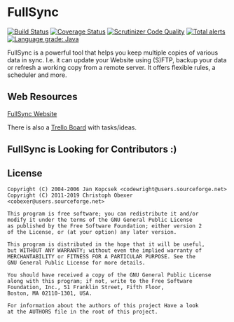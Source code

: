 # FullSync

[![Build Status](https://travis-ci.org/fullsync/fullsync.svg?branch=master)](https://travis-ci.org/fullsync/fullsync)
[![Coverage Status](https://coveralls.io/repos/github/fullsync/fullsync/badge.svg?branch=master)](https://coveralls.io/github/fullsync/fullsync?branch=master)
[![Scrutinizer Code Quality](https://scrutinizer-ci.com/g/fullsync/fullsync/badges/quality-score.png?b=master)](https://scrutinizer-ci.com/g/fullsync/fullsync/?branch=master)
[![Total alerts](https://img.shields.io/lgtm/alerts/g/fullsync/fullsync.svg?logo=lgtm&logoWidth=18)](https://lgtm.com/projects/g/fullsync/fullsync/alerts/)
[![Language grade: Java](https://img.shields.io/lgtm/grade/java/g/fullsync/fullsync.svg?logo=lgtm&logoWidth=18)](https://lgtm.com/projects/g/fullsync/fullsync/context:java)

FullSync is a powerful tool that helps you keep multiple copies of various data in sync. I.e. it can update your Website using (S)FTP, backup your data or refresh a working copy from a remote server. It offers flexible rules, a scheduler and more.

## Web Resources

[FullSync Website](https://fullsync.sourceforge.io/)

There is also a [Trello Board](https://trello.com/b/lPhIU2kZ/fullsync) with tasks/ideas.

## FullSync is Looking for Contributors :)

## License

```text
Copyright (C) 2004-2006 Jan Kopcsek <codewright@users.sourceforge.net>
Copyright (C) 2011-2019 Christoph Obexer <cobexer@users.sourceforge.net>

This program is free software; you can redistribute it and/or
modify it under the terms of the GNU General Public License
as published by the Free Software Foundation; either version 2
of the License, or (at your option) any later version.

This program is distributed in the hope that it will be useful,
but WITHOUT ANY WARRANTY; without even the implied warranty of
MERCHANTABILITY or FITNESS FOR A PARTICULAR PURPOSE. See the
GNU General Public License for more details.

You should have received a copy of the GNU General Public License
along with this program; if not, write to the Free Software
Foundation, Inc., 51 Franklin Street, Fifth Floor,
Boston, MA 02110-1301, USA.

For information about the authors of this project Have a look
at the AUTHORS file in the root of this project.
```
